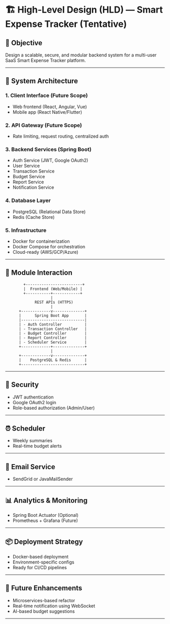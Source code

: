 # 🏗 High-Level Design (HLD) — Smart Expense Tracker (Tentative)

## 🎯 Objective

Design a scalable, secure, and modular backend system for a multi-user SaaS Smart Expense Tracker platform.

---

## 🧱 System Architecture

### 1. **Client Interface (Future Scope)**

* Web frontend (React, Angular, Vue)
* Mobile app (React Native/Flutter)

### 2. **API Gateway (Future Scope)**

* Rate limiting, request routing, centralized auth

### 3. **Backend Services (Spring Boot)**

* Auth Service (JWT, Google OAuth2)
* User Service
* Transaction Service
* Budget Service
* Report Service
* Notification Service

### 4. **Database Layer**

* PostgreSQL (Relational Data Store)
* Redis (Cache Store)

### 5. **Infrastructure**

* Docker for containerization
* Docker Compose for orchestration
* Cloud-ready (AWS/GCP/Azure)

---

## 🧩 Module Interaction

```plaintext
        +-------------------------+
        |  Frontend (Web/Mobile) |
        +-----------+------------+
                    |
             REST APIs (HTTPS)
                    |
      +-------------v--------------+
      |      Spring Boot App       |
      |----------------------------|
      | - Auth Controller          |
      | - Transaction Controller   |
      | - Budget Controller        |
      | - Report Controller        |
      | - Scheduler Service        |
      +-------------+--------------+
                    |
      +-------------v--------------+
      |    PostgreSQL & Redis      |
      +----------------------------+
```

---

## 🔐 Security

* JWT authentication
* Google OAuth2 login
* Role-based authorization (Admin/User)

---

## ⏰ Scheduler

* Weekly summaries
* Real-time budget alerts

---

## 📧 Email Service

* SendGrid or JavaMailSender

---

## 📊 Analytics & Monitoring

* Spring Boot Actuator (Optional)
* Prometheus + Grafana (Future)

---

## 📦 Deployment Strategy

* Docker-based deployment
* Environment-specific configs
* Ready for CI/CD pipelines

---

## 🔮 Future Enhancements

* Microservices-based refactor
* Real-time notification using WebSocket
* AI-based budget suggestions

---
